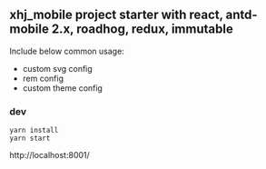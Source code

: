 ## xhj_mobile project starter with react, antd-mobile 2.x, roadhog, redux, immutable

Include below common usage:

- custom svg config
- rem config
- custom theme config

### dev

```
yarn install
yarn start
```

http://localhost:8001/

